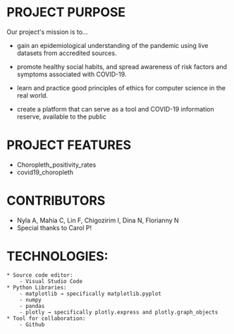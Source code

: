 # PROJECT PURPOSE
Our project's mission is to...
- gain an epidemiological understanding of the pandemic using live datasets from accredited sources.

- promote healthy social habits, and spread awareness of risk factors and symptoms associated with COVID-19.

- learn and practice good principles of ethics for computer science in the real world.

- create a platform that can serve as a tool and COVID-19 information reserve, available to the public

# PROJECT FEATURES
- Choropleth_positivity_rates
- covid19_choropleth

# CONTRIBUTORS
- Nyla A, Mahia C, Lin F, Chigozirim I, Dina N, Florianny N
- Special thanks to Carol P!
# TECHNOLOGIES: 
    * Source code editor: 
        - Visual Studio Code 
    * Python Libraries:
        - matplotlib → specifically matplotlib.pyplot
        - numpy
        - pandas
        - plotly → specifically plotly.express and plotly.graph_objects
    * Tool for collaboration:
        - Github 
